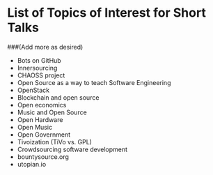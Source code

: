 # List of Topics of Interest for Short Talks

###(Add more as desired)

* Bots on GitHub
* Innersourcing
* CHAOSS project
* Open Source as a way to teach Software Engineering
* OpenStack
* Blockchain and open source
* Open economics
* Music and Open Source
* Open Hardware
* Open Music
* Open Government
* Tivoization (TiVo vs. GPL)
* Crowdsourcing software development
* bountysource.org
* utopian.io

